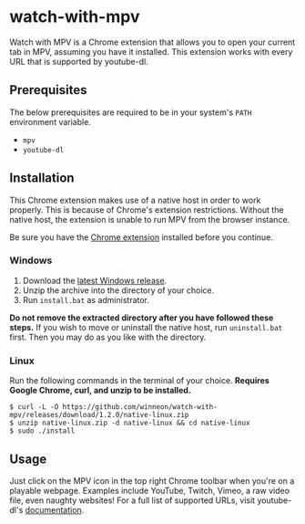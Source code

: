 # watch-with-mpv

Watch with MPV is a Chrome extension that allows you to open your current tab in MPV, assuming you have it installed. This extension works with every URL that is supported by youtube-dl.

## Prerequisites

The below prerequisites are required to be in your system's `PATH` environment variable.

* `mpv`
* `youtube-dl`

## Installation

This Chrome extension makes use of a native host in order to work properly. This is because of Chrome's extension restrictions. Without the native host, the extension is unable to run MPV from the browser instance.

Be sure you have the [Chrome extension](https://chrome.google.com/webstore/detail/gbgfakmgjoejbcffelendicfedkegllf) installed before you continue.

### Windows

1. Download the [latest Windows release](https://github.com/winneon/watch-with-mpv/releases/download/1.2.0/native-windows.zip).
2. Unzip the archive into the directory of your choice.
3. Run `install.bat` as administrator.

**Do not remove the extracted directory after you have followed these steps.** If you wish to move or uninstall the native host, run `uninstall.bat` first. Then you may do as you like with the directory.

### Linux

Run the following commands in the terminal of your choice. **Requires Google Chrome, curl, and unzip to be installed.**

```
$ curl -L -O https://github.com/winneon/watch-with-mpv/releases/download/1.2.0/native-linux.zip
$ unzip native-linux.zip -d native-linux && cd native-linux
$ sudo ./install
```

## Usage

Just click on the MPV icon in the top right Chrome toolbar when you're on a playable webpage. Examples include YouTube, Twitch, Vimeo, a raw video file, even naughty websites! For a full list of supported URLs, visit youtube-dl's [documentation](https://rg3.github.io/youtube-dl/supportedsites.html).
